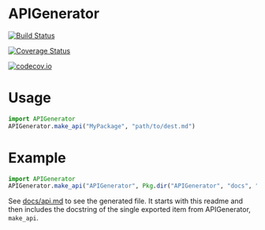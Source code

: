 # APIGenerator

[![Build Status](https://travis-ci.org/joshday/APIGenerator.jl.svg?branch=master)](https://travis-ci.org/joshday/APIGenerator.jl)

[![Coverage Status](https://coveralls.io/repos/joshday/APIGenerator.jl/badge.svg?branch=master&service=github)](https://coveralls.io/github/joshday/APIGenerator.jl?branch=master)

[![codecov.io](http://codecov.io/github/joshday/APIGenerator.jl/coverage.svg?branch=master)](http://codecov.io/github/joshday/APIGenerator.jl?branch=master)


# Usage

```julia
import APIGenerator
APIGenerator.make_api("MyPackage", "path/to/dest.md")
```

# Example

```julia
import APIGenerator
APIGenerator.make_api("APIGenerator", Pkg.dir("APIGenerator", "docs", "api.md"), readme=true)
```

See [docs/api.md](docs/api.md) to see the generated file.  It starts with this readme and then includes the docstring of the single exported item from APIGenerator, `make_api`.
